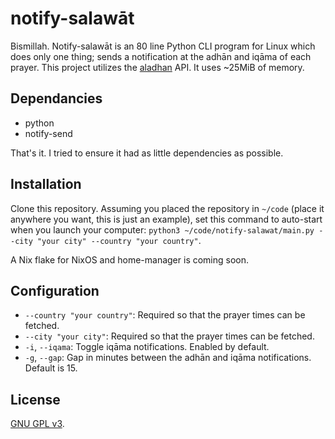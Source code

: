 # notify-salawāt
Bismillah.
Notify-salawāt is an 80 line Python CLI program for Linux which does only one thing; sends a notification at the adhān and iqāma of each prayer. This project utilizes the [aladhan](https://aladhan.com/prayer-times-api) API. It uses ~25MiB of memory.

## Dependancies
- python
- notify-send

That's it. I tried to ensure it had as little dependencies as possible.

## Installation
Clone this repository. Assuming you placed the repository in `~/code` (place it anywhere you want, this is just an example), set this command to auto-start when you launch your computer: `python3 ~/code/notify-salawat/main.py --city "your city" --country "your country"`.

A Nix flake for NixOS and home-manager is coming soon.

## Configuration
- `--country "your country"`: Required so that the prayer times can be fetched.
- `--city "your city"`: Required so that the prayer times can be fetched.
- `-i`, `--iqama`: Toggle iqāma notifications. Enabled by default.
- `-g`, `--gap`: Gap in minutes between the adhān and iqāma notifications. Default is 15.

## License
[GNU GPL v3](./LICENSE).